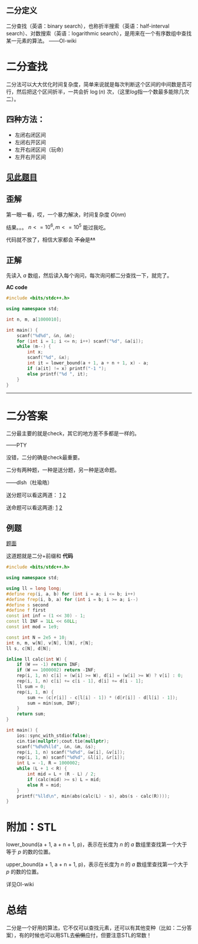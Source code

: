 ## 二分定义
二分查找（英语：binary search），也称折半搜索（英语：half-interval search）、对数搜索（英语：logarithmic search），是用来在一个有序数组中查找某一元素的算法。
                                         ——OI-wiki
# 二分查找
二分法可以大大优化时间复杂度，简单来说就是每次判断这个区间的中间数是否可行，然后把这个区间折半，一共会折 $\log(n)$ 次，（这里$log$指一个数最多能除几次二）。
## 四种方法：
- 左闭右闭区间
- 左闭右开区间
- 左开右闭区间（玩命）
- 左开右开区间

## [见此题目](https://www.luogu.com.cn/problem/P2249)

## 歪解
第一眼一看，哎，一个暴力解决，时间复杂度 $O(nm)$

结果。。。 $n <= 10^6, m <= 10^5$ 能过我吃。

代码就不放了，相信大家都会 ~~不会是**~~
## 正解
先读入 $a$ 数组，然后读入每个询问，每次询问都二分查找一下，就完了。

**AC code**
```cpp
#include <bits/stdc++.h>

using namespace std;

int n, m, a[1000010]; 

int main() {
	scanf("%d%d", &n, &m);
	for (int i = 1; i <= n; i++) scanf("%d", &a[i]);
	while (m--) {
		int x;
		scanf("%d", &x);
		int it = lower_bound(a + 1, a + n + 1, x) - a;
		if (a[it] != x) printf("-1 "); 
		else printf("%d ", it);
	}
} 
```


------------

# 二分答案
二分最主要的就是check，其它的地方差不多都是一样的。

——PTY

没错，二分的确是check最重要。

二分有两种题，一种是送分题，另一种是送命题。

——dlsh（杜瑜皓）

送分题可以看这两道： [1](https://www.luogu.com.cn/problem/P2249)
 [2](https://www.luogu.com.cn/problem/P8647)

送命题可以看这两道:  [1](https://www.luogu.com.cn/problem/P2619)
 [2](https://www.luogu.com.cn/problem/P3534)

 ## 例题
[题面](https://www.luogu.com.cn/problem/P1314)

这道题就是二分+前缀和
**代码**
```cpp
#include <bits/stdc++.h>

using namespace std;

using ll = long long;
#define rep(i, a, b) for (int i = a; i <= b; i++)
#define frep(i, b, a) for (int i = b; i >= a; i--)
#define s second
#define f first
const int inf = (1 << 30) - 1;
const ll INF = 1LL << 60LL;
const int mod = 1e9;

const int N = 2e5 + 10;
int n, m, w[N], v[N], l[N], r[N];
ll s, c[N], d[N];

inline ll calc(int W) {
	if (W == -1) return INF;
	if (W == 1000002) return -INF;
	rep(i, 1, n) c[i] = (w[i] >= W), d[i] = (w[i] >= W) ? v[i] : 0;
	rep(i, 1, n) c[i] += c[i - 1], d[i] += d[i - 1];
	ll sum = 0;
	rep(i, 1, m) {
		sum += (c[r[i]] - c[l[i] - 1]) * (d[r[i]] - d[l[i] - 1]);
		sum = min(sum, INF);
	}
	return sum;
}

int main() {
	ios::sync_with_stdio(false);
	cin.tie(nullptr);cout.tie(nullptr);
	scanf("%d%d%lld", &n, &m, &s);
	rep(i, 1, n) scanf("%d%d", &w[i], &v[i]);
	rep(i, 1, m) scanf("%d%d", &l[i], &r[i]);
	int L = -1, R = 1000002;
	while (L + 1 < R) {
		int mid = L + (R - L) / 2;
		if (calc(mid) >= s) L = mid;
		else R = mid;
	}
	printf("%lld\n", min(abs(calc(L) - s), abs(s - calc(R))));
}
```
# 附加：STL
lower_bound(a + 1, a + n + 1, p)，表示在长度为 $n$ 的 $a$ 数组里查找第一个大于等于 $p$ 的数的位置。

upper_bound(a + 1, a + n + 1, p)，表示在长度为 $n$ 的 $a$ 数组里查找第一个大于 $p$ 的数的位置。

详见OI-wiki
# 总结

二分是一个好用的算法，它不仅可以查找元素，还可以有其他变种（比如：二分答案），有的时候也可以用STL去~~偷懒~~应付，但要注意STL的常数！

